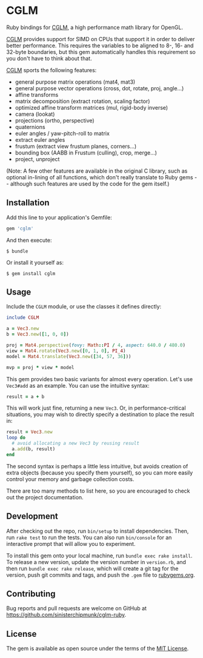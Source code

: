 # CGLM

Ruby bindings for [CGLM](https://github.com/recp/cglm), a high performance math library for OpenGL.

[CGLM](https://github.com/recp/cglm) provides support for SIMD on CPUs that support it in order to deliver better performance. This requires the variables to be aligned to 8-, 16- and 32-byte boundaries, but this gem automatically handles this requirement so you don't have to think about that.

[CGLM](https://github.com/recp/cglm) sports the following features:

* general purpose matrix operations (mat4, mat3)
* general purpose vector operations (cross, dot, rotate, proj, angle...)
* affine transforms
* matrix decomposition (extract rotation, scaling factor)
* optimized affine transform matrices (mul, rigid-body inverse)
* camera (lookat)
* projections (ortho, perspective)
* quaternions
* euler angles / yaw-pitch-roll to matrix
* extract euler angles
* frustum (extract view frustum planes, corners...)
* bounding box (AABB in Frustum (culling), crop, merge...)
* project, unproject

(Note: A few other features are available in the original C library, such as optional in-lining of all functions, which don't really translate to Ruby gems -- although such features are used by the code for the gem itself.)

## Installation

Add this line to your application's Gemfile:

```ruby
gem 'cglm'
```

And then execute:

    $ bundle

Or install it yourself as:

    $ gem install cglm

## Usage

Include the `CGLM` module, or use the classes it defines directly:

```ruby
include CGLM

a = Vec3.new
b = Vec3.new([1, 0, 0])

proj = Mat4.perspective(fovy: Math::PI / 4, aspect: 640.0 / 480.0)
view = Mat4.rotate(Vec3.new([0, 1, 0], PI_4)
model = Mat4.translate(Vec3.new([34, 57, 36]))

mvp = proj * view * model
```

This gem provides two basic variants for almost every operation. Let's use `Vec3#add` as an example. You can use the intuitive syntax:

```ruby
result = a + b
```

This will work just fine, returning a new `Vec3`. Or, in performance-critical situations, you may wish to directly specify a destination to place the result in:

```ruby
result = Vec3.new
loop do
  # avoid allocating a new Vec3 by reusing result
  a.add(b, result)
end
```

The second syntax is perhaps a little less intuitive, but avoids creation of extra objects (because you specify them yourself), so you can more easily control your memory and garbage collection costs.

There are too many methods to list here, so you are encouraged to check out the project documentation.


## Development

After checking out the repo, run `bin/setup` to install dependencies. Then, run `rake test` to run the tests. You can also run `bin/console` for an interactive prompt that will allow you to experiment.

To install this gem onto your local machine, run `bundle exec rake install`. To release a new version, update the version number in `version.rb`, and then run `bundle exec rake release`, which will create a git tag for the version, push git commits and tags, and push the `.gem` file to [rubygems.org](https://rubygems.org).

## Contributing

Bug reports and pull requests are welcome on GitHub at https://github.com/sinisterchipmunk/cglm-ruby.

## License

The gem is available as open source under the terms of the [MIT License](https://opensource.org/licenses/MIT).
